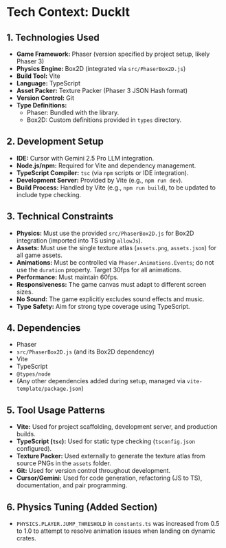 # Tech Context: DuckIt

## 1. Technologies Used

- **Game Framework:** Phaser (version specified by project setup, likely Phaser 3)
- **Physics Engine:** Box2D (integrated via `src/PhaserBox2D.js`)
- **Build Tool:** Vite
- **Language:** TypeScript
- **Asset Packer:** Texture Packer (Phaser 3 JSON Hash format)
- **Version Control:** Git
- **Type Definitions:**
  - Phaser: Bundled with the library.
  - Box2D: Custom definitions provided in `types` directory.

## 2. Development Setup

- **IDE:** Cursor with Gemini 2.5 Pro LLM integration.
- **Node.js/npm:** Required for Vite and dependency management.
- **TypeScript Compiler:** `tsc` (via `npm` scripts or IDE integration).
- **Development Server:** Provided by Vite (e.g., `npm run dev`).
- **Build Process:** Handled by Vite (e.g., `npm run build`), to be updated to include type checking.

## 3. Technical Constraints

- **Physics:** Must use the provided `src/PhaserBox2D.js` for Box2D integration (imported into TS using `allowJs`).
- **Assets:** Must use the single texture atlas (`assets.png`, `assets.json`) for all game assets.
- **Animations:** Must be controlled via `Phaser.Animations.Events`; do not use the `duration` property. Target 30fps for all animations.
- **Performance:** Must maintain 60fps.
- **Responsiveness:** The game canvas must adapt to different screen sizes.
- **No Sound:** The game explicitly excludes sound effects and music.
- **Type Safety:** Aim for strong type coverage using TypeScript.

## 4. Dependencies

- Phaser
- `src/PhaserBox2D.js` (and its Box2D dependency)
- Vite
- TypeScript
- `@types/node`
- (Any other dependencies added during setup, managed via `vite-template/package.json`)

## 5. Tool Usage Patterns

- **Vite:** Used for project scaffolding, development server, and production builds.
- **TypeScript (`tsc`):** Used for static type checking (`tsconfig.json` configured).
- **Texture Packer:** Used externally to generate the texture atlas from source PNGs in the `assets` folder.
- **Git:** Used for version control throughout development.
- **Cursor/Gemini:** Used for code generation, refactoring (JS to TS), documentation, and pair programming.

## 6. Physics Tuning (Added Section)

- `PHYSICS.PLAYER.JUMP_THRESHOLD` in `constants.ts` was increased from 0.5 to 1.0 to attempt to resolve animation issues when landing on dynamic crates.
